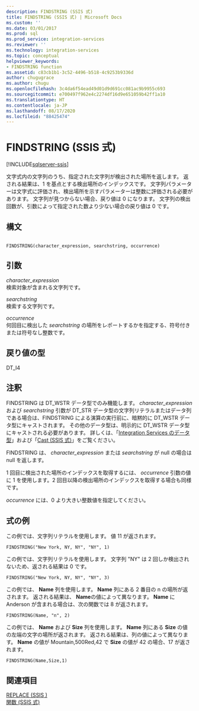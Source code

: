 ```yaml
---
description: FINDSTRING (SSIS 式)
title: FINDSTRING (SSIS 式) | Microsoft Docs
ms.custom: ''
ms.date: 03/01/2017
ms.prod: sql
ms.prod_service: integration-services
ms.reviewer: ''
ms.technology: integration-services
ms.topic: conceptual
helpviewer_keywords:
- FINDSTRING function
ms.assetid: c83cb1b1-3c52-4496-b518-4c9253b9336d
author: chugugrace
ms.author: chugu
ms.openlocfilehash: 3c4da6f54ead49d01d9d691cc081ac9b9955c693
ms.sourcegitcommit: e700497f962e4c2274df16d9e651059b42ff1a10
ms.translationtype: HT
ms.contentlocale: ja-JP
ms.lasthandoff: 08/17/2020
ms.locfileid: "88425474"
---
```

# <a name="findstring-ssis-expression"></a>FINDSTRING (SSIS 式)

[!INCLUDE[sqlserver-ssis](../../includes/applies-to-version/sqlserver-ssis.md)]


  文字式内の文字列のうち、指定された文字列が検出された場所を返します。 返される結果は、1 を基点とする検出場所のインデックスです。 文字列パラメーターは文字式に評価され、検出場所を示すパラメーターは整数に評価される必要があります。 文字列が見つからない場合、戻り値は 0 になります。 文字列の検出回数が、引数によって指定された数より少ない場合の戻り値は 0 です。  
  
## <a name="syntax"></a>構文  
  
```  
  
FINDSTRING(character_expression, searchstring, occurrence)  
```  
  
## <a name="arguments"></a>引数  
 *character_expression*  
 検索対象が含まれる文字列です。  
  
 *searchstring*  
 検索する文字列です。  
  
 *occurrence*  
 何回目に検出した *searchstring* の場所をレポートするかを指定する、符号付きまたは符号なし整数です。  
  
## <a name="result-types"></a>戻り値の型  
 DT_I4  
  
## <a name="remarks"></a>注釈  
 FINDSTRING は DT_WSTR データ型でのみ機能します。  *character_expression* および *searchstring* 引数が DT_STR データ型の文字列リテラルまたはデータ列である場合は、FINDSTRING による演算の実行前に、暗黙的に DT_WSTR データ型にキャストされます。 その他のデータ型は、明示的に DT_WSTR データ型にキャストされる必要があります。 詳しくは、「[Integration Services のデータ型](../../integration-services/data-flow/integration-services-data-types.md)」および「[Cast &#40;SSIS 式&#41;](../../integration-services/expressions/cast-ssis-expression.md)」をご覧ください。  
  
 FINDSTRING は、 *character_expression* または *searchstring* が null の場合は null を返します。  
  
 1 回目に検出された場所のインデックスを取得するには、 *occurrence* 引数の値に 1 を使用します。2 回目以降の検出場所のインデックスを取得する場合も同様です。  
  
 *occurrence* には、0 より大きい整数値を指定してください。  
  
## <a name="expression-examples"></a>式の例  
 この例では、文字列リテラルを使用します。 値 11 が返されます。  
  
```  
FINDSTRING("New York, NY, NY", "NY", 1)   
```  
  
 この例では、文字列リテラルを使用します。 文字列 "NY" は 2 回しか検出されないため、返される結果は 0 です。  
  
```  
FINDSTRING("New York, NY, NY", "NY", 3)   
```  
  
 この例では、 **Name** 列を使用します。 **Name** 列にある 2 番目の n の場所が返されます。 返される結果は、 **Name**の値によって異なります。 **Name** に Anderson が含まれる場合は、次の関数では 8 が返されます。  
  
```  
FINDSTRING(Name, "n", 2)   
```  
  
 この例では、 **Name** および **Size** 列を使用します。 **Name** 列にある **Size** の値の左端の文字の場所が返されます。 返される結果は、列の値によって異なります。 **Name** の値が Mountain,500Red,42 で **Size** の値が 42 の場合、17 が返されます。  
  
```  
FINDSTRING(Name,Size,1)   
```  
  
## <a name="see-also"></a>関連項目  
 [REPLACE &#40;SSIS &#41;](../../integration-services/expressions/replace-ssis-expression.md)   
 [関数 (SSIS 式)](../../integration-services/expressions/functions-ssis-expression.md)  
  
  
